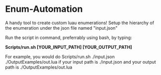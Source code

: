 # Enum-Automation
A handy tool to create custom luau enumerations!
Setup the hierarchy of the enumeration under the json file named "input.json"

Run the script in command, preferrably using bash, by typing:

**Scripts/run.sh [YOUR_INPUT_PATH] [YOUR_OUTPUT_PATH]**

For example, you would do Scripts/run.sh ./input.json ./OutputExamples/out.lua if your input path is ./input.json and your output path is ./OutputExamples/out.lua